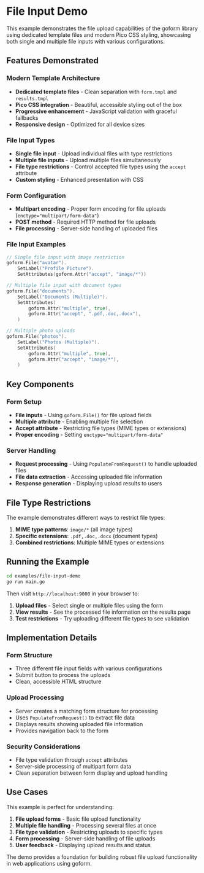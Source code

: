 # File Input Demo

This example demonstrates the file upload capabilities of the goform library using dedicated template files and modern Pico CSS styling, showcasing both single and multiple file inputs with various configurations.

## Features Demonstrated

### Modern Template Architecture

- **Dedicated template files** - Clean separation with `form.tmpl` and `results.tmpl`
- **Pico CSS integration** - Beautiful, accessible styling out of the box
- **Progressive enhancement** - JavaScript validation with graceful fallbacks
- **Responsive design** - Optimized for all device sizes

### File Input Types

- **Single file input** - Upload individual files with type restrictions
- **Multiple file inputs** - Upload multiple files simultaneously
- **File type restrictions** - Control accepted file types using the `accept` attribute
- **Custom styling** - Enhanced presentation with CSS

### Form Configuration

- **Multipart encoding** - Proper form encoding for file uploads (`enctype="multipart/form-data"`)
- **POST method** - Required HTTP method for file uploads
- **File processing** - Server-side handling of uploaded files

### File Input Examples

```go
// Single file input with image restriction
goform.File("avatar").
    SetLabel("Profile Picture").
    SetAttributes(goform.Attr("accept", "image/*"))

// Multiple file input with document types
goform.File("documents").
    SetLabel("Documents (Multiple)").
    SetAttributes(
        goform.Attr("multiple", true),
        goform.Attr("accept", ".pdf,.doc,.docx"),
    )

// Multiple photo uploads
goform.File("photos").
    SetLabel("Photos (Multiple)").
    SetAttributes(
        goform.Attr("multiple", true),
        goform.Attr("accept", "image/*"),
    )
```

## Key Components

### Form Setup
- **File inputs** - Using `goform.File()` for file upload fields
- **Multiple attribute** - Enabling multiple file selection
- **Accept attribute** - Restricting file types (MIME types or extensions)
- **Proper encoding** - Setting `enctype="multipart/form-data"`

### Server Handling
- **Request processing** - Using `PopulateFromRequest()` to handle uploaded files
- **File data extraction** - Accessing uploaded file information
- **Response generation** - Displaying upload results to users

## File Type Restrictions

The example demonstrates different ways to restrict file types:

1. **MIME type patterns**: `image/*` (all image types)
2. **Specific extensions**: `.pdf,.doc,.docx` (document types)
3. **Combined restrictions**: Multiple MIME types or extensions

## Running the Example

```bash
cd examples/file-input-demo
go run main.go
```

Then visit `http://localhost:9000` in your browser to:

1. **Upload files** - Select single or multiple files using the form
2. **View results** - See the processed file information on the results page
3. **Test restrictions** - Try uploading different file types to see validation

## Implementation Details

### Form Structure
- Three different file input fields with various configurations
- Submit button to process the uploads
- Clean, accessible HTML structure

### Upload Processing
- Server creates a matching form structure for processing
- Uses `PopulateFromRequest()` to extract file data
- Displays results showing uploaded file information
- Provides navigation back to the form

### Security Considerations
- File type validation through `accept` attributes
- Server-side processing of multipart form data
- Clean separation between form display and upload handling

## Use Cases

This example is perfect for understanding:

1. **File upload forms** - Basic file upload functionality
2. **Multiple file handling** - Processing several files at once
3. **File type validation** - Restricting uploads to specific types
4. **Form processing** - Server-side handling of file uploads
5. **User feedback** - Displaying upload results and status

The demo provides a foundation for building robust file upload functionality in web applications using goform.
